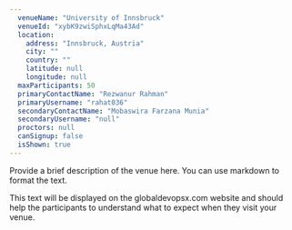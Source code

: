 ```yaml
---
  venueName: "University of Innsbruck"
  venueId: "xybK9zwiSphxLqMa43Ad"
  location:
    address: "Innsbruck, Austria"
    city: ""
    country: ""
    latitude: null
    longitude: null
  maxParticipants: 50
  primaryContactName: "Rezwanur Rahman"
  primaryUsername: "rahat036"
  secondaryContactName: "Mobaswira Farzana Munia"
  secondaryUsername: "null"
  proctors: null
  canSignup: false
  isShown: true
---
```


 
Provide a brief description of the venue here. You can use markdown to format the text.

This text will be displayed on the globaldevopsx.com website and should help the participants to understand what to expect when they visit your venue.

